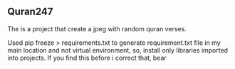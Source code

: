 ## Quran247
The is a project that create a jpeg with random quran verses.

Used pip freeze > requirements.txt to generate requirement.txt file in my main location and not virtual environment, so, install only libraries imported into projects. If you find this before i correct that, bear